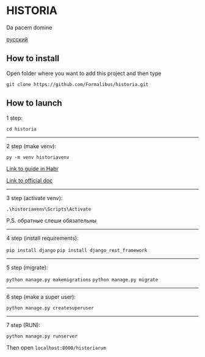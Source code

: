 # HISTORIA
Da pacem domine

[русский](./readmeRUS.md)

## How to install
Open folder where you want to add this project and then type

``` git clone https://github.com/Formalibus/historia.git ```

## How to launch
1 step:

``` cd historia ```

----------------

2 step (make venv):

``` py -m venv historiavenv ```

[Link to guide in Habr](https://habr.com/ru/post/157287/)

[Link to official doc](https://docs.python.org/3/library/venv.html)

----------------

3 step (activate venv):

``` .\historiavenv\Scripts\Activate ```

P.S. обратные слеши обязательны

----------------

4 step (install requirements):

``` pip install django ```
``` pip install django_rest_framework ```

----------------

5 step (migrate):

``` python manage.py makemigrations ```
``` python manage.py migrate ```

----------------

6 step (make a super user):

``` python manage.py createsuperuser ```

----------------

7 step (RUN):

``` python manage.py runserver ```

Then open `localhost:8000/historiarum`
